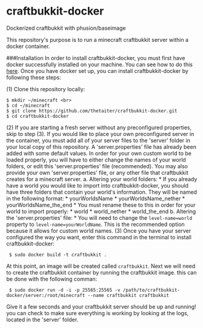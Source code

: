craftbukkit-docker
==================
Dockerized craftbukkit with phusion/baseimage

This repository's purpose is to run a minecraft craftbukkit server within a docker container.

###Installation
In order to install craftbukkit-docker, you must first have docker successfully installed on your machine. You can see how to do this [here](http://docs.docker.com/installation/ubuntulinux/). Once you have docker set up, you can install craftbukkit-docker by following these steps:

(1) Clone this repository locally:
```
$ mkdir ~/minecraft <br>
$ cd ~/minecraft
$ git clone https://github.com/thetaiter/craftbukkit-docker.git
$ cd craftbukkit-docker
```
(2) If you are starting a fresh server without any preconfigured properties, skip to step (3). If you would like to place your own preconfigured server in the container, you must add all of your server files to the 'server' folder in your local copy of this repository. A 'server.properties' file has already been added with some default values. In order for your own custom world to be loaded properly, you will have to either change the names of your world folders, or edit this 'server.properties' file (recommended). You may also provide your own 'server.properties' file, or any other file that craftbukkit creates for a minecraft server.
  a. Altering your world folders:
    * If you already have a world you would like to import into craftbukkit-docker, you should have three folders that contain your world's information. They will be named in the following format:
      * yourWorldsName
      * yourWorldsName_nether
      * yourWorldsName_the_end
    * You must rename these to this in order for your world to import properly:
      * world
      * world_nether
      * world_the_end
  b. Altering the 'server.properties' file:
    * You will need to change the `level-name=world` property to `level-name=yourWorldName`. This is the recommended option because it allows for custom world names.
(3) Once you have your server configured the way you want, enter this command in the terminal to install craftbukkit-docker:

```
 $ sudo docker build -t craftbukkit .
```

At this point, an image will be created called `craftbukkit`. Next we will need to create the craftbukkit container by running the craftbukkit image. this can be done with the following comman:
```
 $ sudo docker run -d -i -p 25565:25565 -v /path/to/craftbukkit-docker/server:/root/minecraft --name craftbukkit craftbukkit
```

Give it a few seconds and your craftbukkit server should be up and running! you can check to make sure everything is working by looking at the logs, located in the 'server' folder.

